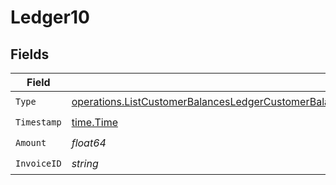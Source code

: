 # Ledger10


## Fields

| Field                                                                                                                                                                                                                            | Type                                                                                                                                                                                                                             | Required                                                                                                                                                                                                                         | Description                                                                                                                                                                                                                      |
| -------------------------------------------------------------------------------------------------------------------------------------------------------------------------------------------------------------------------------- | -------------------------------------------------------------------------------------------------------------------------------------------------------------------------------------------------------------------------------- | -------------------------------------------------------------------------------------------------------------------------------------------------------------------------------------------------------------------------------- | -------------------------------------------------------------------------------------------------------------------------------------------------------------------------------------------------------------------------------- |
| `Type`                                                                                                                                                                                                                           | [operations.ListCustomerBalancesLedgerCustomerBalancesResponse200ApplicationJSONResponseBodyData110Type](../../models/operations/listcustomerbalancesledgercustomerbalancesresponse200applicationjsonresponsebodydata110type.md) | :heavy_check_mark:                                                                                                                                                                                                               | N/A                                                                                                                                                                                                                              |
| `Timestamp`                                                                                                                                                                                                                      | [time.Time](https://pkg.go.dev/time#Time)                                                                                                                                                                                        | :heavy_check_mark:                                                                                                                                                                                                               | N/A                                                                                                                                                                                                                              |
| `Amount`                                                                                                                                                                                                                         | *float64*                                                                                                                                                                                                                        | :heavy_check_mark:                                                                                                                                                                                                               | N/A                                                                                                                                                                                                                              |
| `InvoiceID`                                                                                                                                                                                                                      | *string*                                                                                                                                                                                                                         | :heavy_check_mark:                                                                                                                                                                                                               | N/A                                                                                                                                                                                                                              |